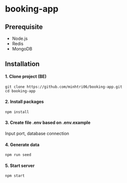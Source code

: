 # booking-app

## Prerequisite

- Node.js
- Redis
- MongoDB

## Installation

#### 1. Clone project (BE)

```gitbash
git clone https://github.com/minhtri06/booking-app.git
cd booking-app
```

#### 2. Install packages

```gitbash
npm install
```

#### 3. Create file .env based on .env.example

Input port, database connection

#### 4. Generate data

```gitbash
npm run seed
```

#### 5. Start server

```gitbash
npm start
```
